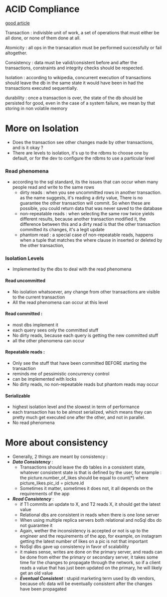 # ACID Compliance

[good article](https://fauna.com/blog/database-transaction)

Transaction : indivisble unit of work, a set of operations that must either be all done, or none of them done at all.

Atomicity : all ops in the transacation must be performed successfully or fail altogether.

Consistency : data must be valid/consistent before and after the transactions, constraints and integrity checks should be respected.

Isolation : according to wikipedia, concurrent execution of transactions should leave the db in the same state it would have been in had the transactions executed sequentially.

durability : once a transaction is over, the state of the db should be persisted for good, even in the case of a system failure, we mean by that storing in non volatile memory

# More on Isolation

- Does the transaction see other changes made by other transactions, and is it okay ?
- There are levels to isolation, it's up to the rdbms to choose one by default, or for the dev to configure the rdbms to use a particular level

### Read phenomena

- according to the sql standard, its the issues that can occur when many people read and write to the same rows
  - dirty reads : when you see uncommitted rows in another transaction. as the name suggests, it's reading a dirty value, There is no guarantee the other transaction will commit. So when these are possible, you could return data that was never saved to the database
  - non-repeatable reads : when selecting the same row twice yields different results, because another transaction modified it, the difference between this and a dirty read is that the other transaction committed its changes, it's a legit update
  - phantom read : a special case of non-repeatable reads, happens when a tuple that matches the where clause in inserted or deleted by the other transaction,

### Isolation Levels

- Implemented by the dbs to deal with the read phenomena

#### Read uncommitted

- No isolation whatsoever, any change from other transactions are visible to the current transaction
- All the read phenomena can occur at this level

#### Read committed :

- most dbs implement it
- each query sees only the committed stuff
- No dirty reads, because each query is getting the new committed stuff
- all the other phenomena can occur

#### Repeatable reads :

- Only see the stuff that have been committed BEFORE starting the transaction
- reminds me of pessimistic concurrency control
- can be implemented with locks
- No dirty reads, no non-repeatable reads but phantom reads may occur

#### Serializable

- highest isolation level and the slowest in term of performance
- each transaction has to be almost serialized, which means they can pretty much get executed one after the other, and not in parallel.
- No read phenomena

# More about consistency

- Generally, 2 things are meant by consistency :
- **_Data Consistency_** :
  - Transactions should leave the db tables in a consistent state, whatever consistent state is that is defined by the user, for example : the picture.number_of_likes should be equal to count(\*) where picture_likes.pic_id = picture.id
  - Sometimes it matter, sometimes it does not, it all depends on the requirements of the app
- **_Read Consistency_** :
  - if T1 commits an update to X, and T2 reads X, it should get the latest value
  - Relational dbs are consistent in reads when there is one lone server
  - When using multiple replica servers both relational and noSql dbs do not guarantee it
  - Again, wether the inconsistency is accepted or not is up to the engineer and the requirements of the app, for example, on instagram getting the latest number of likes on a pic is not that important
  - NoSql dbs gave up consistency in favor of scalability
  - it makes sense, writes are done on the primary server, and reads can be done from either the primary or secondary server, it takes some time for the changes to propagate through the network, so if a client reads a value that has just been updated on the primary, he will likely get an old value
  - **_Eventual Consistent_** : stupid marketing term used by db vendors, because ofc data will be eventually consistent after the changes have been propagated
